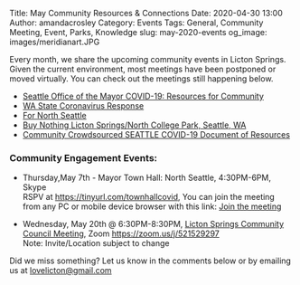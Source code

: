 Title: May Community Resources & Connections 
Date: 2020-04-30 13:00
Author: amandacrosley
Category: Events
Tags: General, Community Meeting, Event, Parks, Knowledge
slug: may-2020-events
og_image: images/meridianart.JPG

Every month, we share the upcoming community events in Licton Springs. Given the current environment, most meetings have been postponed or moved virtually. You can check out the meetings still happening below. 

* [Seattle Office of the Mayor COVID-19: Resources for Community](https://www.seattle.gov/mayor/covid-19)
* [WA State Coronavirus Response](https://www.coronavirus.wa.gov)
* [For North Seattle](https://www.facebook.com/groups/fornorthseattle/?ref=br_rs)
* [Buy Nothing Licton Springs/North College Park, Seattle, WA](https://www.facebook.com/groups/131617810551046/)
* [Community Crowdsourced SEATTLE COVID-19 Document of Resources](https://docs.google.com/document/d/1H5qt--7wRfx4z5jzgi0aJtLKbyYr1vBDTA02Zt7gmac/edit?fbclid=IwAR1b9jnIpIjBdb06VCjw-U1B9Bs2jOdmKC-4VJIL931ASORQvOXnPilxzDo) 

### Community Engagement Events:

*  Thursday,May 7th - Mayor Town Hall: North Seattle, 4:30PM-6PM, Skype<br>
RSPV at https://tinyurl.com/townhallcovid, You can join the meeting from any PC or mobile device browser with this link: [Join the meeting](https://nam12.safelinks.protection.outlook.com/?url=https%3A%2F%2Fjoin-noam.broadcast.skype.com%2Fseattle.gov%2Fac6b2a5bb2964bd88b6929bd7fe7d927&data=02%7C01%7C%7C999d36abfa63421f447b08d7eb8beabe%7C84df9e7fe9f640afb435aaaaaaaaaaaa%7C1%7C0%7C637236858475381921&sdata=%2BFxpXTGtIRGHHM%2BFdQHh%2BWPmrGEyA9V7uQMUJdevhDc%3D&reserved=0)

*   Wednesday, May 20th @ 6:30PM-8:30PM, [Licton Springs Community Council Meeting](http://lictonsprings.org/), Zoom https://zoom.us/j/521529297 <br />
Note: Invite/Location subject to change

Did we miss something? Let us know in the comments below or by emailing us at [lovelicton@gmail.com](mailto:lovelicton@gmail.com)
